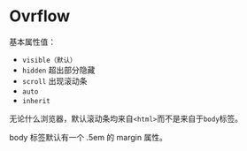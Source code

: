 # Ovrflow #
  
基本属性值：  
* `visible（默认）`  
* `hidden`  超出部分隐藏
* `scroll` 出现滚动条 
* `auto`  
* `inherit`  


无论什么浏览器，默认滚动条均来自`<html>`而不是来自于`body`标签。 

body 标签默认有一个 .5em 的 margin 属性。
